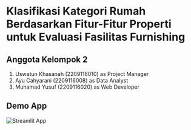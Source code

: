 # Klasifikasi Kategori Rumah Berdasarkan Fitur-Fitur Properti untuk Evaluasi Fasilitas Furnishing
## Anggota Kelompok 2
1. Uswatun Khasanah (2209116010) as Project Manager
2. Ayu Cahyarani (2209116008) as Data Analyst
3. Muhamad Yusuf (2209116020) as Web Developer
## Demo App
![Streamlit App](https://static.streamlit.io/badges/streamlit_badge_black_white.svg)

